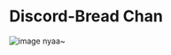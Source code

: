 # Discord-Bread Chan
![image](https://github.com/Wishrito/Discord-Bread-Chan/assets/110767037/c894a3bb-e994-4bf8-8d6a-03a629b914db)
nyaa~
